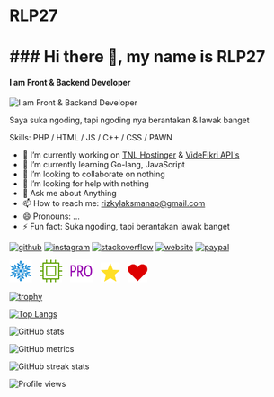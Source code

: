 # RLP27

# ### Hi there 👋, my name is RLP27
#### I am Front & Backend Developer
![I am Front & Backend Developer](https://i.ibb.co/wrxq7Yv/IMG-20211203-WA0094.jpg)

Saya suka ngoding, tapi ngoding nya berantakan & lawak banget

Skills: PHP / HTML / JS / C++ / CSS / PAWN

- 🔭 I’m currently working on [TNL Hostinger](https://tnl.runhosting.net) & [VideFikri API's](https://videfikri.com/api/)
- 🌱 I’m currently learning Go-lang, JavaScript 
- 👯 I’m looking to collaborate on nothing
- 🤔 I’m looking for help with nothing 
- 💬 Ask me about Anything 
- 📫 How to reach me: rizkylaksmanap@gmail.com
- 😄 Pronouns: ... 
- ⚡ Fun fact: Suka ngoding, tapi berantakan lawak banget 


[<img src='https://cdn.jsdelivr.net/npm/simple-icons@3.0.1/icons/github.svg' alt='github' height='40'>](https://github.com/Laksmana27)  [<img src='https://cdn.jsdelivr.net/npm/simple-icons@3.0.1/icons/instagram.svg' alt='instagram' height='40'>](https://www.instagram.com/Laksmana.27/)  [<img src='https://cdn.jsdelivr.net/npm/simple-icons@3.0.1/icons/stackoverflow.svg' alt='stackoverflow' height='40'>](https://stackoverflow.com/users/Laksmana27)  [<img src='https://cdn.jsdelivr.net/npm/simple-icons@3.0.1/icons/icloud.svg' alt='website' height='40'>](thenextleveloffc.blogspot.com)  [<img src='https://cdn.jsdelivr.net/npm/simple-icons@3.0.1/icons/paypal.svg' alt='paypal' height='40'>](rizkylaksmanap@gmail.com@gmail.com)  

<a href='https://archiveprogram.github.com/'><img src='https://raw.githubusercontent.com/acervenky/animated-github-badges/master/assets/acbadge.gif' width='40' height='40'></a> <a href='https://docs.github.com/en/developers'><img src='https://raw.githubusercontent.com/acervenky/animated-github-badges/master/assets/devbadge.gif' width='40' height='40'></a> <a href='https://github.com/pricing'><img src='https://raw.githubusercontent.com/acervenky/animated-github-badges/master/assets/pro.gif' width='40' height='40'></a> <a href='https://stars.github.com/'><img src='https://raw.githubusercontent.com/acervenky/animated-github-badges/master/assets/starbadge.gif' width='35' height='35'></a> <a href='https://docs.github.com/en/github/supporting-the-open-source-community-with-github-sponsors'><img src='https://raw.githubusercontent.com/acervenky/animated-github-badges/master/assets/sponsorbadge.gif' width='35' height='35'></a> 

[![trophy](https://github-profile-trophy.vercel.app/?username=Laksmana27)](https://github.com/ryo-ma/github-profile-trophy)

[![Top Langs](https://github-readme-stats.vercel.app/api/top-langs/?username=Laksmana27)](https://github.com/anuraghazra/github-readme-stats)

![GitHub stats](https://github-readme-stats.vercel.app/api?username=Laksmana27&show_icons=true)  

![GitHub metrics](https://metrics.lecoq.io/Laksmana27)  

![GitHub streak stats](https://github-readme-streak-stats.herokuapp.com/?user=Laksmana27)  

![Profile views](https://gpvc.arturio.dev/Laksmana27)  
